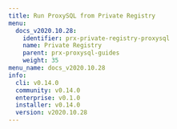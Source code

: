 ```yaml
---
title: Run ProxySQL from Private Registry
menu:
  docs_v2020.10.28:
    identifier: prx-private-registry-proxysql
    name: Private Registry
    parent: prx-proxysql-guides
    weight: 35
menu_name: docs_v2020.10.28
info:
  cli: v0.14.0
  community: v0.14.0
  enterprise: v0.1.0
  installer: v0.14.0
  version: v2020.10.28
---
```


